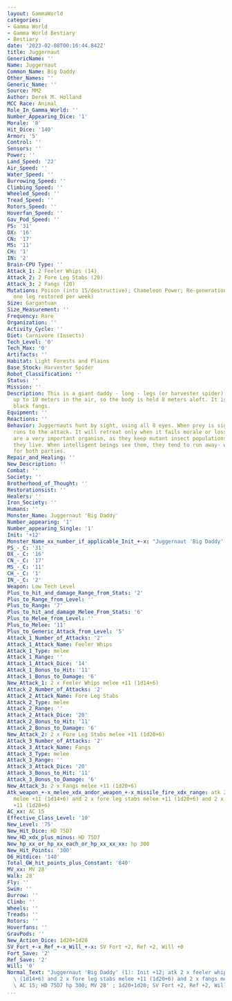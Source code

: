 ```yaml
---
layout: GammaWorld
categories:
- Gamma World
- Gamma World Bestiary
- Bestiary
date: '2023-02-08T00:16:44.842Z'
title: Juggernaut
GenericName: ''
Name: Juggernaut
Common_Name: Big Daddy
Other_Names: ''
Generic_Name: ''
Source: MM2
Author: Derek M. Holland
MCC Race: Animal
Role_In_Gamma_World: ''
Number_Appearing_Dice: '1'
Morale: '8'
Hit_Dice: '140'
Armor: '5'
Control: ''
Sensors: ''
Power: ''
Land_Speed: '22'
Air_Speed: ''
Water_Speed: ''
Burrowing_Speed: ''
Climbing_Speed: ''
Wheeled_Speed: ''
Tread_Speed: ''
Rotors_Speed: ''
Hoverfan_Speed: ''
Gav_Pod_Speed: ''
PS: '31'
DX: '16'
CN: '17'
MS: '11'
CH: '1'
IN: '2'
Brain-CPU Type: ''
Attack_1: 2 Feeler Whips (14)
Attack_2: 2 Fore Leg Stabs (20)
Attack_3: 2 Fangs (20)
Mutations: Poison (into 15/destructive); Chameleon Power; Re-generation (legs only-
  one leg restored per week)
Size: Gargantuan
Size_Measurement: ''
Frequency: Rare
Organization: ''
Activity_Cycle: ''
Diet: Carnivore (Insects)
Tech_Level: '0'
Tech_Max: '0'
Artifacts: ''
Habitat: Light Forests and Plains
Base_Stock: Harvester Spider
Robot_Classification: ''
Status: ''
Mission: ''
Description: This is a giant daddy - long - legs (or harvester spider). Its legs go
  up to 10 meters in the air, so the body is held 8 meters aloft. It is brown with
  black fangs.
Equipment: ''
Reactions: ''
Behavior: Juggernauts hunt by sight, using all 8 eyes. When prey is sighted, the juggernaut
  runs to the attack. It will retreat only when it fails morale or losses 3+ legs.They
  are a very important organism, as they keep mutant insect populations down, where
  they live. When intelligent beings see them, they tend to run away- which is good
  for both parties.
Repair_and_Healing: ''
New_Description: ''
Combat: ''
Society: ''
Brotherhood_of_Thought: ''
Restorationsist: ''
Healers: ''
Iron_Society: ''
Humans: ''
Monster_Name: Juggernaut 'Big Daddy'
Number_appearing: '1'
Number_appearing_Single: '1'
Init: '+12'
Monster_Name_xx_number_if_applicable_Init_+-x: "Juggernaut 'Big Daddy' (1): Init +12"
PS_-_C: '31'
DX_-_C: '16'
CN_-_C: '17'
MS_-_C: '11'
CH_-_C: '1'
IN_-_C: '2'
Weapon: Low Tech Level
Plus_to_hit_and_damage_Range_from_Stats: '2'
Plus_to_Range_from_Level: ''
Plus_to_Range: '7'
Plus_to_hit_and_damage_Melee_From_Stats: '6'
Plus_to_Melee_from_Level: ''
Plus_to_Melee: '11'
Plus_to_Generic_Attack_from_Level: '5'
Attack_1_Number_of_Attacks: '2'
Attack_1_Attack_Name: Feeler Whips
Attack_1_Type: melee
Attack_1_Range: ''
Attack_1_Attack_Dice: '14'
Attack_1_Bonus_to_Hit: '11'
Attack_1_Bonus_to_Damage: '6'
New_Attack_1: 2 x Feeler Whips melee +11 (1d14+6)
Attack_2_Number_of_Attacks: '2'
Attack_2_Attack_Name: Fore Leg Stabs
Attack_2_Type: melee
Attack_2_Range: ''
Attack_2_Attack_Dice: '20'
Attack_2_Bonus_to_Hit: '11'
Attack_2_Bonus_to_Damage: '6'
New_Attack_2: 2 x Fore Leg Stabs melee +11 (1d20+6)
Attack_3_Number_of_Attacks: '2'
Attack_3_Attack_Name: Fangs
Attack_3_Type: melee
Attack_3_Range: ''
Attack_3_Attack_Dice: '20'
Attack_3_Bonus_to_Hit: '11'
Attack_3_Bonus_to_Damage: '6'
New_Attack_3: 2 x Fangs melee +11 (1d20+6)
Atk_weapon_+-x_melee_xdx_andor_weapon_+-x_missile_fire_xdx_range: atk 2 x feeler whips
  melee +11 (1d14+6) and 2 x fore leg stabs melee +11 (1d20+6) and 2 x fangs melee
  +11 (1d20+6)
AC_xx: AC 15
Effective_Class_Level: '10'
New_Level: '75'
New_Hit_Dice: HD 75D7
New_HD_xdx_plus_minus: HD 75D7
New_hp_xx_or_hp_xx_each_or_hp_xx_xx_xx: hp 300
New_Hit_Points: '300'
D6_Hitdice: '140'
Total_GW_hit_points_plus_Constant: '840'
MV_xx: MV 28'
Walk: 28'
Fly: ''
Swim: ''
Burrow: ''
Climb: ''
Wheels: ''
Treads: ''
Rotors: ''
Hoverfans: ''
GravPods: ''
New_Action_Dice: 1d20+1d20
SV_Fort_+-x_Ref_+-x_Will_+-x: SV Fort +2, Ref +2, Will +0
Fort_Save: '2'
Ref_Save: '2'
Will: '0'
Normal_Text: "Juggernaut 'Big Daddy' (1): Init +12; atk 2 x feeler whips melee +11\
  \ (1d14+6) and 2 x fore leg stabs melee +11 (1d20+6) and 2 x fangs melee +11 (1d20+6);\
  \ AC 15; HD 75D7 hp 300; MV 28' ; 1d20+1d20; SV Fort +2, Ref +2, Will +0"
...
```

